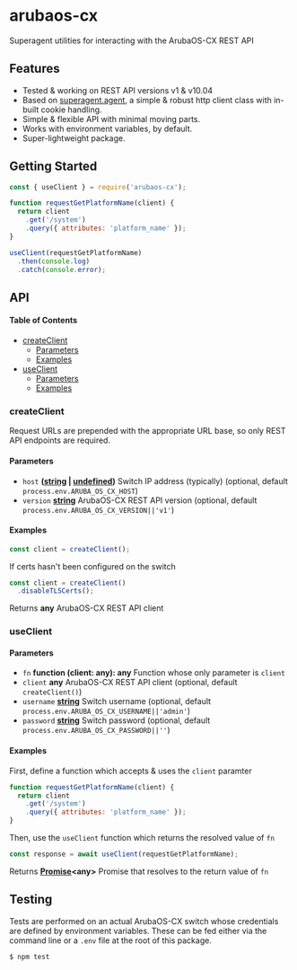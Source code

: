 # arubaos-cx

Superagent utilities for interacting with the ArubaOS-CX REST API

## Features

-   Tested & working on REST API versions v1 & v10.04
-   Based on [superagent.agent](https://visionmedia.github.io/superagent/#agents-for-global-state), a simple & robust http client class with in-built cookie handling.
-   Simple & flexible API with minimal moving parts.
-   Works with environment variables, by default.
-   Super-lightweight package.

## Getting Started

```javascript
const { useClient } = require('arubaos-cx');

function requestGetPlatformName(client) {
  return client
    .get('/system')
    .query({ attributes: 'platform_name' });
}

useClient(requestGetPlatformName)
  .then(console.log)
  .catch(console.error);
```

## API

<!-- Generated by documentation.js. Update this documentation by updating the source code. -->

#### Table of Contents

-   [createClient](#createclient)
    -   [Parameters](#parameters)
    -   [Examples](#examples)
-   [useClient](#useclient)
    -   [Parameters](#parameters-1)
    -   [Examples](#examples-1)

### createClient

Request URLs are prepended with the appropriate URL base,
so only REST API endpoints are required.

#### Parameters

-   `host` **([string](https://developer.mozilla.org/docs/Web/JavaScript/Reference/Global_Objects/String) \| [undefined](https://developer.mozilla.org/docs/Web/JavaScript/Reference/Global_Objects/undefined))** Switch IP address (typically) (optional, default `process.env.ARUBA_OS_CX_HOST`)
-   `version` **[string](https://developer.mozilla.org/docs/Web/JavaScript/Reference/Global_Objects/String)** ArubaOS-CX REST API version (optional, default `process.env.ARUBA_OS_CX_VERSION||'v1'`)

#### Examples

```javascript
const client = createClient();
```

If certs hasn't been configured on the switch


```javascript
const client = createClient()
  .disableTLSCerts();
```

Returns **any** ArubaOS-CX REST API client

### useClient

#### Parameters

-   `fn` **function (client: any): any** Function whose only parameter is `client`
-   `client` **any** ArubaOS-CX REST API client (optional, default `createClient()`)
-   `username` **[string](https://developer.mozilla.org/docs/Web/JavaScript/Reference/Global_Objects/String)** Switch username (optional, default `process.env.ARUBA_OS_CX_USERNAME||'admin'`)
-   `password` **[string](https://developer.mozilla.org/docs/Web/JavaScript/Reference/Global_Objects/String)** Switch password (optional, default `process.env.ARUBA_OS_CX_PASSWORD||''`)

#### Examples

First, define a function which accepts & uses the `client` paramter


```javascript
function requestGetPlatformName(client) {
  return client
    .get('/system')
    .query({ attributes: 'platform_name' });
}
```

Then, use the `useClient` function which returns the resolved value of `fn`


```javascript
const response = await useClient(requestGetPlatformName);
```

Returns **[Promise](https://developer.mozilla.org/docs/Web/JavaScript/Reference/Global_Objects/Promise)&lt;any>** Promise that resolves to the return value of `fn`

## Testing

Tests are performed on an actual ArubaOS-CX switch whose credentials are defined by environment variables.
These can be fed either via the command line or a `.env` file at the root of this package.

```bash
$ npm test
```

